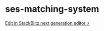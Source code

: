 # ses-matching-system

[Edit in StackBlitz next generation editor ⚡️](https://stackblitz.com/~/github.com/h-magome/ses-matching-system)